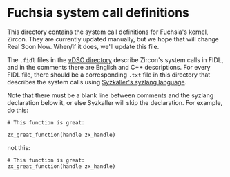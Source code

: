 # Fuchsia system call definitions

This directory contains the system call definitions for Fuchsia's kernel,
Zircon. They are currently updated manually, but we hope that will change Real
Soon Now. When/if it does, we'll update this file.

The `.fidl` files in the [vDSO
directory](https://cs.opensource.google/fuchsia/fuchsia/+/main:zircon/vdso/)
describe Zircon's system calls in FIDL, and in the comments there are English
and C++ descriptions. For every FIDL file, there should be a corresponding
`.txt` file in this directory that describes the system calls using [Syzkaller's
syzlang
language](https://github.com/google/syzkaller/blob/master/docs/syscall_descriptions_syntax.md).

Note that there must be a blank line between comments and the syzlang
declaration below it, or else Syzkaller will skip the declaration. For example,
do this:

```
# This function is great:

zx_great_function(handle zx_handle)
```

not this:

```
# This function is great:
zx_great_function(handle zx_handle)
```
